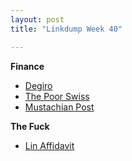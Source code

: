 ```yaml
---
layout: post
title: "Linkdump Week 40"

---
```


**Finance**
- [Degiro](https://www.degiro.ch/)
- [The Poor Swiss](https://thepoorswiss.com/)
- [Mustachian Post](https://www.mustachianpost.com/)

**The Fuck**
- [Lin Affidavit](https://www.justice.gov/opa/press-release/file/1001841/download)
